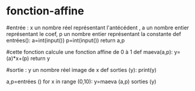 # fonction-affine

#entrée : x un nombre réel représentant l'antécédent , a un nombre entier représentant le coef, p un nombre entier représentant la constante
def entrées():
  a=int(input())
  p=int(input())
  return a,p

#cette fonction calcule une fonction affine de 0 à 1
def maeva(a,p):
    y=(a)*x+(p)
    return y

#sortie : y un nombre réel image de x
def sorties (y):
    print(y)


a,p=entrées ()
for x in range (0,10):
  y=maeva (a,p)
  sorties (y)
